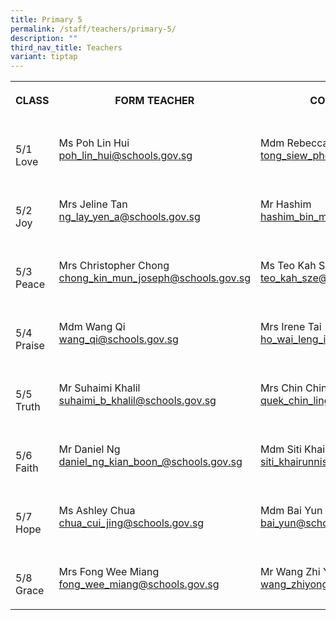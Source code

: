 ```yaml
---
title: Primary 5
permalink: /staff/teachers/primary-5/
description: ""
third_nav_title: Teachers
variant: tiptap
---
```

<table><tbody><tr><th rowspan="1" colspan="1"><p>CLASS</p></th><th rowspan="1" colspan="1"><p>FORM TEACHER</p></th><th rowspan="1" colspan="1"><p>CO-FORM TEACHER</p></th></tr><tr><td rowspan="1" colspan="1"><p><br>5/1<br>Love</p></td><td rowspan="1" colspan="1"><p></p><p>Ms Poh Lin Hui<br><a href="mailto:poh_lin_hui@schools.gov.sg" rel="noopener noreferrer nofollow" target="_blank">poh_lin_hui@schools.gov.sg</a></p></td><td rowspan="1" colspan="1"><p></p><p>Mdm Rebecca Tong<br><a href="mailto:tong_siew_phey_rebecca@schools.gov.sg" rel="noopener noreferrer nofollow" target="_blank">tong_siew_phey_rebecca@schools.gov.sg</a></p></td></tr><tr><td rowspan="1" colspan="1"><p><br>5/2<br>Joy</p></td><td rowspan="1" colspan="1"><p></p><p>Mrs Jeline Tan<br><a href="mailto:ng_lay_yen_a@schools.gov.sg" rel="noopener noreferrer nofollow" target="_blank">ng_lay_yen_a@schools.gov.sg</a></p></td><td rowspan="1" colspan="1"><p></p><p>Mr Hashim<br><a href="mailto:hashim_bin_mohd_shariff@schools.gov.sg" rel="noopener noreferrer nofollow" target="_blank">hashim_bin_mohd_shariff@schools.gov.sg</a></p></td></tr><tr><td rowspan="1" colspan="1"><p><br>5/3<br>Peace</p></td><td rowspan="1" colspan="1"><p></p><p>Mrs Christopher Chong<br><a href="mailto:chong_kin_mun_joseph@schools.gov.sg" rel="noopener noreferrer nofollow" target="_blank">chong_kin_mun_joseph@schools.gov.sg<br></a></p></td><td rowspan="1" colspan="1"><p></p><p>Ms Teo Kah Sze<br><a href="mailto:teo_kah_sze@schools.gov.sg" rel="noopener noreferrer nofollow" target="_blank">teo_kah_sze@schools.gov.sg</a></p></td></tr><tr><td rowspan="1" colspan="1"><p><br>5/4<br>Praise</p></td><td rowspan="1" colspan="1"><p></p><p>Mdm Wang Qi<br><a href="mailto:wang_qi@schools.gov.sg" rel="noopener noreferrer nofollow" target="_blank">wang_qi@schools.gov.sg</a></p></td><td rowspan="1" colspan="1"><p></p><p>Mrs Irene Tai<br><a href="mailto:ho_wai_leng_irene@schools.gov.sg" rel="noopener noreferrer nofollow" target="_blank">ho_wai_leng_irene@schools.gov.sg</a></p></td></tr><tr><td rowspan="1" colspan="1"><p><br>5/5<br>Truth</p></td><td rowspan="1" colspan="1"><p></p><p>Mr Suhaimi Khalil<br><a href="mailto:suhaimi_b_khalil@schools.gov.sg" rel="noopener noreferrer nofollow" target="_blank">suhaimi_b_khalil@schools.gov.sg</a></p></td><td rowspan="1" colspan="1"><p></p><p>Mrs Chin Chin Ling<br><a href="mailto:quek_chin_ling@schools.gov.sg" rel="noopener noreferrer nofollow" target="_blank">quek_chin_ling@schools.gov.sg</a></p></td></tr><tr><td rowspan="1" colspan="1"><p><br>5/6<br>Faith</p></td><td rowspan="1" colspan="1"><p></p><p>Mr Daniel Ng<br><a href="mailto:daniel_ng_kian_boon@schools.gov.sg" rel="noopener noreferrer nofollow" target="_blank">daniel_ng_kian_boon_@schools.gov.sg</a></p></td><td rowspan="1" colspan="1"><p></p><p>Mdm Siti Khairunnisa Binte Abdullah<br><a href="mailto:siti_khairunnisa_abdullah@schools.gov.sg" rel="noopener noreferrer nofollow" target="_blank">siti_khairunnisa_abdullah@schools.gov.sg</a></p></td></tr><tr><td rowspan="1" colspan="1"><p><br>5/7<br>Hope</p></td><td rowspan="1" colspan="1"><p></p><p>Ms Ashley Chua<br><a href="mailto:chua_cui_jing@schools.gov.sg" rel="noopener noreferrer nofollow" target="_blank">chua_cui_jing@schools.gov.sg</a></p></td><td rowspan="1" colspan="1"><p></p><p>Mdm Bai Yun<br><a href="mailto:bai_yun@schools.gov.sg" rel="noopener noreferrer nofollow" target="_blank">bai_yun@schools.gov.sg</a></p></td></tr><tr><td rowspan="1" colspan="1"><p><br>5/8<br>Grace</p></td><td rowspan="1" colspan="1"><p></p><p>Mrs Fong Wee Miang<br><a href="mailto:fong_wee_miang@schools.gov.sg@schools.gov.sg" rel="noopener noreferrer nofollow" target="_blank">fong_wee_miang@schools.gov.sg</a></p></td><td rowspan="1" colspan="1"><p></p><p>Mr Wang Zhi Yong<br><a href="mailto:wang_zhi_yong_a@schools.gov.sg" rel="noopener noreferrer nofollow" target="_blank">wang_zhiyong_a@schools.gov.sg</a></p></td></tr></tbody></table><p></p>
